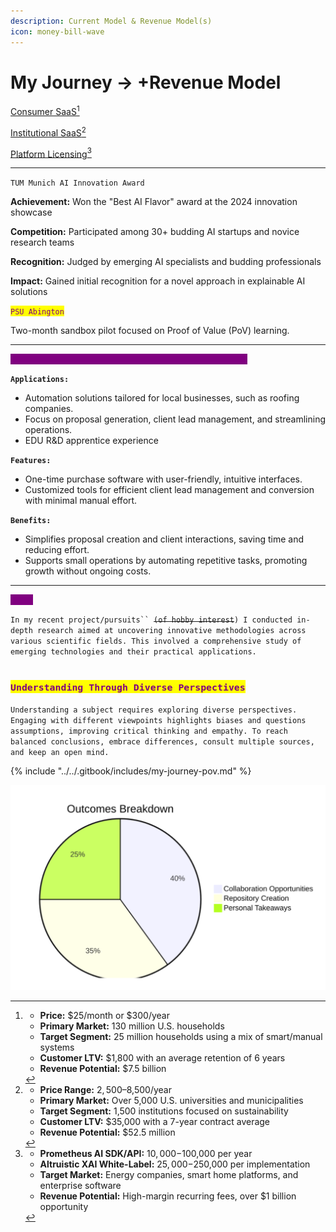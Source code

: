 ```yaml
---
description: Current Model & Revenue Model(s)
icon: money-bill-wave
---
```


# My Journey -> +Revenue Model

[Consumer SaaS](#user-content-fn-1)[^1]

[Institutional SaaS](#user-content-fn-2)[^2]

[Platform Licensing](#user-content-fn-3)[^3]

***

`TUM Munich AI Innovation Award`

**Achievement:** Won the "Best AI Flavor" award at the 2024 innovation showcase

**Competition:** Participated among 30+ budding AI startups and novice research teams

**Recognition:** Judged by emerging AI specialists and budding professionals

**Impact:** Gained initial recognition for a novel approach in explainable AI solutions

<mark style="color:purple;">`PSU Abington`</mark>

Two-month sandbox pilot focused on Proof of Value (PoV) learning.

***

<mark style="color:purple;background-color:purple;">`From Business SaaS Applications to Educational Trials`</mark>

**`Applications:`**

* Automation solutions tailored for local businesses, such as roofing companies.
* Focus on proposal generation, client lead management, and streamlining operations.
* EDU R\&D apprentice experience

**`Features:`**

* One-time purchase software with user-friendly, intuitive interfaces.
* Customized tools for efficient client lead management and conversion with minimal manual effort.

**`Benefits:`**

* Simplifies proposal creation and client interactions, saving time and reducing effort.
* Supports small operations by automating repetitive tasks, promoting growth without ongoing costs.

***

<mark style="color:purple;background-color:purple;">`TDLR;`</mark>

`In my recent project/pursuits`` `~~`(of hobby interest`~~`) I conducted in-depth research aimed at uncovering innovative methodologies across various scientific fields. This involved a comprehensive study of emerging technologies and their practical applications.`

## <sub><mark style="color:purple;">`Understanding Through Diverse Perspectives`<mark style="color:purple;"></sub>

`Understanding a subject requires exploring diverse perspectives. Engaging with different viewpoints highlights biases and questions assumptions, improving critical thinking and empathy. To reach balanced conclusions, embrace differences, consult multiple sources, and keep an open mind.`

{% include "../../.gitbook/includes/my-journey-pov.md" %}

<img src="../../.gitbook/assets/file.excalidraw (5).svg" alt="Collaborators: Prof. Alumni, Cornell Univ.; Fellow PhDs
Journal: J. Educ. Tech. Anal.
Year: 2024-2025" class="gitbook-drawing">

[^1]: * **Price:** $25/month or $300/year

    - **Primary Market:** 130 million U.S. households

    * **Target Segment:** 25 million households using a mix of smart/manual systems

    - **Customer LTV:** $1,800 with an average retention of 6 years

    * **Revenue Potential:** $7.5 billion

[^2]: * **Price Range:** $2,500–$8,500/year

    - **Primary Market:** Over 5,000 U.S. universities and municipalities

    * **Target Segment:** 1,500 institutions focused on sustainability

    - **Customer LTV:** $35,000 with a 7-year contract average

    * **Revenue Potential:** $52.5 million

[^3]: * **Prometheus AI SDK/API:** $10,000-$100,000 per year

    - **Altruistic XAI White-Label:** $25,000-$250,000 per implementation

    * **Target Market:** Energy companies, smart home platforms, and enterprise software

    - **Revenue Potential:** High-margin recurring fees, over $1 billion opportunity
